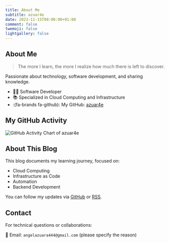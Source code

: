 ```yaml
---
title: About Me
subtitle: azuar4e
date: 2023-11-15T00:00:00+01:00
comment: false
twemoji: false
lightgallery: false
---
```




## About Me

> The more I learn, the more I realize how much there is left to discover.

Passionate about technology, software development, and sharing knowledge.

- 👨‍💻 Software Developer  
- 📚 Specialized in Cloud Computing and Infrastructure  
- :(fa-brands fa-github): My GitHub: [azuar4e](https://github.com/azuar4e)

## My GitHub Activity

![GitHub Activity Chart of azuar4e](https://ghchart.rshah.org/azuar4e)

## About This Blog

This blog documents my learning journey, focused on:
- Cloud Computing
- Infrastructure as Code
- Automation
- Backend Development

You can follow my updates via [GitHub](https://github.com/azuar4e) or [RSS](/index.xml).



## Contact

For technical questions or collaborations:

📮 Email: `angelazuara444@gmail.com` (please specify the reason)
